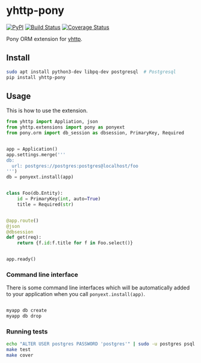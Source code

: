# yhttp-pony

[![PyPI](http://img.shields.io/pypi/v/yhttp-pony.svg)](https://pypi.python.org/pypi/yhttp-pony)
[![Build Status](https://travis-ci.org/yhttp/yhttp-pony.svg?branch=master)](https://travis-ci.org/yhttp/yhttp-pony)
[![Coverage Status](https://coveralls.io/repos/github/yhttp/yhttp-pony/badge.svg?branch=master)](https://coveralls.io/github/yhttp/yhttp-pony?branch=master)


Pony ORM extension for [yhttp](https://github.com/yhttp/yhttp).


## Install

```bash
sudo apt install python3-dev libpq-dev postgresql  # Postgresql
pip install yhttp-pony
```

## Usage

This is how to use the extension.


```python
from yhttp import Appliation, json
from yhttp.extensions import pony as ponyext 
from pony.orm import db_session as dbsession, PrimaryKey, Required


app = Application()
app.settings.merge('''
db:
  url: postgres://postgres:postgres@localhost/foo
''')
db = ponyext.install(app)


class Foo(db.Entity):
    id = PrimaryKey(int, auto=True)
    title = Required(str)


@app.route()
@json
@dbsession
def get(req):
    return {f.id:f.title for f in Foo.select()}


app.ready()
```

### Command line interface

There is some command line interfaces which will be automatically added to
your application when you call `ponyext.install(app)`.


```bash

myapp db create
myapp db drop
```

### Running tests

```bash
echo "ALTER USER postgres PASSWORD 'postgres'" | sudo -u postgres psql
make test
make cover
```
